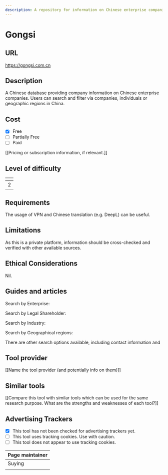 ```yaml
---
description: A repository for information on Chinese enterprise companies.
---
```


# Gongsi

## URL

https://gongsi.com.cn

## Description

A Chinese database providing company information on Chinese enterprise companies. Users can search and filter via companies, individuals or geographic regions in China.

## Cost

* [x] Free
* [ ] Partially Free
* [ ] Paid

\[\[Pricing or subscription information, if relevant.]]

## Level of difficulty

<table><thead><tr><th data-type="rating" data-max="5"></th></tr></thead><tbody><tr><td>2</td></tr></tbody></table>

## Requirements

The usage of VPN and Chinese translation (e.g. DeepL) can be useful.

## Limitations

As this is a private platform, information should be cross-checked and verified with other available sources.

## Ethical Considerations

Nil.

## Guides and articles

Search by Enterprise:&#x20;



Search by Legal Shareholder:



Search by Industry:



Search by Geographical regions:



There are other search options available, including contact information and&#x20;

## Tool provider

\[\[Name the tool provider (and potentially info on them)]]

## Similar tools

\[\[Compare this tool with similar tools which can be used for the same research purpose. What are the strengths and weaknesses of each tool?]]

## Advertising Trackers

* [x] This tool has not been checked for advertising trackers yet.
* [ ] This tool uses tracking cookies. Use with caution.
* [ ] This tool does not appear to use tracking cookies.

| Page maintainer |
| --------------- |
| Suying          |
|                 |

